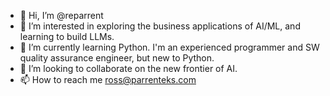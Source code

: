 - 👋 Hi, I’m @reparrent
- 👀 I’m interested in exploring the business applications of AI/ML, and learning to build LLMs.
- 🌱 I’m currently learning Python.  I'm an experienced programmer and SW quality assurance engineer, but new to Python.
- 💞️ I’m looking to collaborate on the new frontier of AI.
- 📫 How to reach me ross@parrenteks.com

<!---
reparrent/reparrent is a ✨ special ✨ repository because its `README.md` (this file) appears on your GitHub profile.
You can click the Preview link to take a look at your changes.
--->
